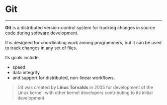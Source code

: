 # Git

---
**Git** is a distributed version-control system for tracking changes in source code during software development. 

It is designed for coordinating work among programmers, but it can be used to track changes in any set of files. 

Its goals include 

*	speed
*	data integrity
*	and support for distributed, non-linear workflows.

>Git was created by **Linus Torvalds** in 2005 for development of the Linux kernel, with other kernel developers contributing to its initial development